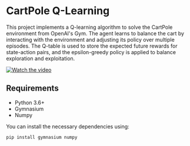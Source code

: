 # CartPole Q-Learning

This project implements a Q-learning algorithm to solve the CartPole environment from OpenAI's Gym. The agent learns to balance the cart by interacting with the environment and adjusting its policy over multiple episodes. The Q-table is used to store the expected future rewards for state-action pairs, and the epsilon-greedy policy is applied to balance exploration and exploitation.

[![Watch the video](https://raw.githubusercontent.com/DDursun/Cart-Pole-Balancing/main/videos/thumbnail.jpg)](https://raw.githubusercontent.com/DDursun/Cart-Pole-Balancing/main/videos/rl-video-episode-1.mp4)


## Requirements

- Python 3.6+
- Gymnasium
- Numpy

You can install the necessary dependencies using:

```bash
pip install gymnasium numpy
